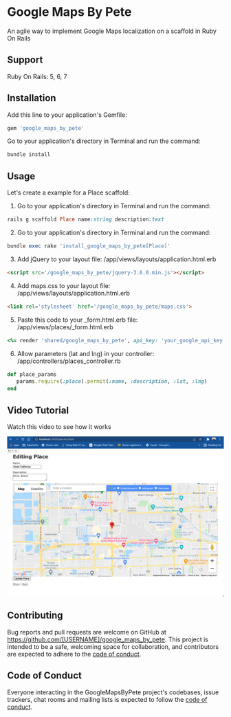 # Google Maps By Pete

An agile way to implement Google Maps localization on a scaffold in Ruby On Rails

## Support

Ruby On Rails: 5, 6, 7

## Installation

Add this line to your application's Gemfile:

```ruby
gem 'google_maps_by_pete'

```

Go to your application's directory in Terminal and run the command:
```ruby
bundle install
```


## Usage
Let's create a example for a Place scaffold:

1. Go to your application's directory in Terminal and run the command:

```ruby
rails g scaffold Place name:string description:text
```
2. Go to your application's directory in Terminal and run the command:
```ruby
bundle exec rake 'install_google_maps_by_pete[Place]'
```
3. Add jQuery to your layout file: /app/views/layouts/application.html.erb
```html
<script src='/google_maps_by_pete/jquery-3.6.0.min.js'></script>
```
4. Add maps.css to your layout file: /app/views/layouts/application.html.erb
```html
<link rel='stylesheet' href='/google_maps_by_pete/maps.css'>
```
5. Paste this code to your _form.html.erb file: /app/views/places/_form.html.erb
```ruby
<%= render 'shared/google_maps_by_pete', api_key: 'your_google_api_key',  height: '500px', center_map_on: {lat: 25.761681, lng: -80.191788}, model: place%>
```

6. Allow parameters (lat and lng) in your controller: /app/controllers/places_controller.rb

```ruby
def place_params
   params.require(:place).permit(:name, :description, :lat, :lng)
end
```

## Video Tutorial

Watch this video to see how it works

[![IMAGE ALT TEXT HERE](https://raw.githubusercontent.com/peterconsuegra/google_maps_by_pete/master/templates/MapsByPete.png)](https://www.youtube.com/watch?v=YCp1Yv2A4Dc)



## Contributing

Bug reports and pull requests are welcome on GitHub at https://github.com/[USERNAME]/google_maps_by_pete. This project is intended to be a safe, welcoming space for collaboration, and contributors are expected to adhere to the [code of conduct](https://github.com/[USERNAME]/google_maps_by_pete/blob/master/CODE_OF_CONDUCT.md).

## Code of Conduct

Everyone interacting in the GoogleMapsByPete project's codebases, issue trackers, chat rooms and mailing lists is expected to follow the [code of conduct](https://github.com/[USERNAME]/google_maps_by_pete/blob/master/CODE_OF_CONDUCT.md).
